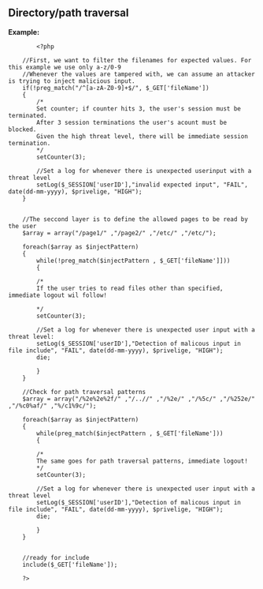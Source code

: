 
Directory/path traversal
-------

**Example:**



         	<?php
     
     	//First, we want to filter the filenames for expected values. For this example we use only a-z/0-9
     	//Whenever the values are tampered with, we can assume an attacker is trying to inject malicious input.
     	if(!preg_match("/^[a-zA-Z0-9]+$/", $_GET['fileName'])
     	{
     		/*
			Set counter; if counter hits 3, the user's session must be terminated.
			After 3 session terminations the user's acount must be blocked.
			Given the high threat level, there will be immediate session termination.
			*/
			setCounter(3);
			
			//Set a log for whenever there is unexpected userinput with a threat level
			setLog($_SESSION['userID'],"invalid expected input", "FAIL", date(dd-mm-yyyy), $privelige, "HIGH");
     	}
     
     
        //The seccond layer is to define the allowed pages to be read by the user
        $array = array("/page1/" ,"/page2/" ,"/etc/" ,"/etc/");
        
        foreach($array as $injectPattern)
        {
            while(!preg_match($injectPattern , $_GET['fileName']]))
            {
            
            /*
			If the user tries to read files other than specified, immediate logout wil follow!

			*/
			setCounter(3);
			
			//Set a log for whenever there is unexpected user input with a threat level:
			setLog($_SESSION['userID'],"Detection of malicous input in file include", "FAIL", date(dd-mm-yyyy), $privelige, "HIGH");
            die;
            
            }        
        }
     
        //Check for path traversal patterns
        $array = array("/%2e%2e%2f/" ,"/..//" ,"/%2e/" ,"/%5c/" ,"/%252e/" ,"/%c0%af/" ,"%/c1%9c/");
        
        foreach($array as $injectPattern)
        {
            while(preg_match($injectPattern , $_GET['fileName']))
            {
            
            /*
			The same goes for path traversal patterns, immediate logout!
			*/
			setCounter(3);
			
			//Set a log for whenever there is unexpected user input with a threat level
			setLog($_SESSION['userID'],"Detection of malicous input in file include", "FAIL", date(dd-mm-yyyy), $privelige, "HIGH");
            die;
            
            }        
        }
        
        
		//ready for include
        include($_GET['fileName']);
        
        ?>


	
